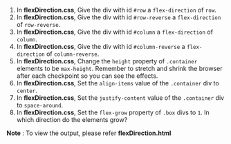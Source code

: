 1. In **flexDirection.css**, Give the div with id `#row` a `flex-direction` of `row`.
2. In **flexDirection.css**, Give the div with id `#row-reverse` a `flex-direction` of `row-reverse`.
3. In **flexDirection.css**, Give the div with id `#column` a `flex-direction` of `column`.
4. In **flexDirection.css**, Give the div with id `#column-reverse` a `flex-direction` of `column-reverse`.
5. In **flexDirection.css**, Change the `height` property of `.container` elements to be `max-height`. Remember to stretch and shrink the browser after each checkpoint so you can see the effects.
6. In **flexDirection.css**, Set the `align-items` value of the `.container` div to `center`.
7. In **flexDirection.css**, Set the `justify-content` value of the `.container` div to `space-around`.
8. In **flexDirection.css**, Set the `flex-grow` property of `.box` divs to `1`. In which direction do the elements grow?

**Note** : To view the output, please refer **flexDirection.html**